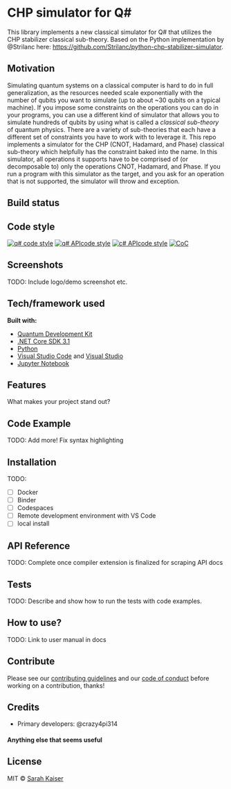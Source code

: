 # CHP simulator for Q\#

This library implements a new classical simulator for Q# that utilizes the CHP stabilizer classical sub-theory.
Based on the Python implementation by @Strilanc here: https://github.com/Strilanc/python-chp-stabilizer-simulator.

## Motivation

Simulating quantum systems on a classical computer is hard to do in full generalization, as the resources needed scale exponentially with the number of qubits you want to simulate (up to about ~30 qubits on a typical machine).
If you impose some constraints on the operations you can do in your programs, you can use a different kind of simulator that allows you to simulate hundreds of qubits by using what is called a _classical sub-theory_ of quantum physics.
There are a variety of sub-theories that each have a different set of constraints you have to work with to leverage it.
This repo implements a simulator for the CHP (CNOT, Hadamard, and Phase) classical sub-theory which helpfully has the constraint baked into the name.
In this simulator, all operations it supports have to be comprised of (or decomposable to) only the operations CNOT, Hadamard, and Phase.
If you run a program with this simulator as the target, and you ask for an operation that is not supported, the simulator will throw and exception.

## Build status


## Code style

[![q# code style](https://img.shields.io/badge/code%20style-Q%23-blue)](https://docs.microsoft.com/en-us/quantum/contributing/style-guide?tabs=guidance)
[![q# APIcode style](https://img.shields.io/badge/code%20style-Q%23%20API-ff69b4)](https://docs.microsoft.com/en-us/quantum/contributing/style-guide?tabs=guidance)
[![c# APIcode style](https://img.shields.io/badge/code%20style-C%23-lightgrey)](https://docs.microsoft.com/dotnet/csharp/programming-guide/inside-a-program/coding-conventions)
[![CoC](https://img.shields.io/badge/code%20of%20conduct-contributor%20covenant-yellow)](CODE_OF_CONDUCT.md)

## Screenshots

TODO: Include logo/demo screenshot etc.

## Tech/framework used

**Built with:**

- [Quantum Development Kit](https://docs.microsoft.com/quantum/)
- [.NET Core SDK 3.1](https://dotnet.microsoft.com/download/dotnet-core/3.1)
- [Python](https://www.python.org/downloads/)
- [Visual Studio Code](https://code.visualstudio.com/) and [Visual Studio](https://visualstudio.microsoft.com/)
- [Jupyter Notebook](https://jupyter.org/)

## Features

What makes your project stand out?

## Code Example

TODO: Add more! Fix syntax highlighting


## Installation

TODO:
- [ ] Docker
- [ ] Binder
- [ ] Codespaces
- [ ] Remote development environment with VS Code
- [ ] local install

## API Reference

TODO: Complete once compiler extension is finalized for scraping API docs
<!--Depending on the size of the project, if it is small and simple enough the reference docs can be added to the README. For medium size to larger projects it is important to at least provide a link to where the API reference docs live.-->

## Tests
TODO: Describe and show how to run the tests with code examples.

## How to use?
TODO: Link to user manual in docs
<!--If people like your project they’ll want to learn how they can use it. To do so include step by step guide to use your project.-->

## Contribute

Please see our [contributing guidelines](CONTRIBUTING.md) and our [code of conduct](CODE_OF_CONDUCT.md) before working on a contribution, thanks!

## Credits
- Primary developers: @crazy4pi314

#### Anything else that seems useful

## License

MIT © [Sarah Kaiser](https://github.com/qsharp-community/qram/blob/master/LICENSE)
